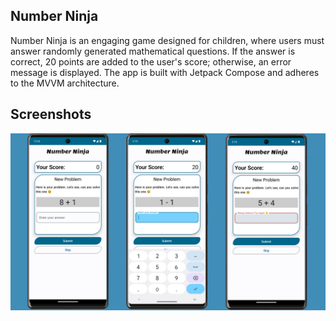 ## Number Ninja
Number Ninja is an engaging game designed for children, where users must answer randomly generated mathematical questions. If the answer is correct, 20 points are added to the user's score; otherwise, an error message is displayed. The app is built with Jetpack Compose and adheres to the MVVM architecture.
## Screenshots
<img src="Screenshots/Frame_1.png" alt="Screenshot">



